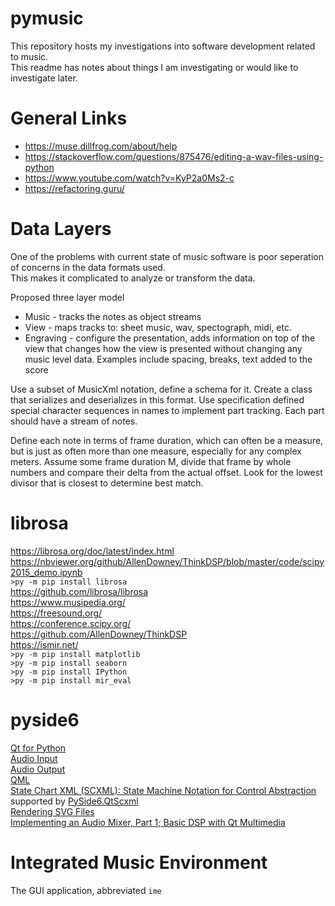# pymusic
This repository hosts my investigations into software development related to music.<br>
This readme has notes about things I am investigating or would like to investigate later.


# General Links
* https://muse.dillfrog.com/about/help
* https://stackoverflow.com/questions/875476/editing-a-wav-files-using-python
* https://www.youtube.com/watch?v=KyP2a0Ms2-c
* https://refactoring.guru/


# Data Layers
One of the problems with current state of music software is poor seperation of concerns in the data formats used.<br>
This makes it complicated to analyze or transform the data.<br>

Proposed three layer model
* Music - tracks the notes as object streams
* View - maps tracks to: sheet music, wav, spectograph, midi, etc.
* Engraving - configure the presentation, adds information on top of the view that changes how the view is presented without changing any music level data. Examples include spacing, breaks, text added to the score

Use a subset of MusicXml notation, define a schema for it.
Create a class that serializes and deserializes in this format.
Use specification defined special character sequences in names to implement part tracking.
Each part should have a stream of notes.

Define each note in terms of frame duration, which can often be a measure, but is just as often more than one measure, especially for any complex meters.
Assume some frame duration M, divide that frame by whole numbers and compare their delta from the actual offset.
Look for the lowest divisor that is closest to determine best match.


# librosa
https://librosa.org/doc/latest/index.html<br>
https://nbviewer.org/github/AllenDowney/ThinkDSP/blob/master/code/scipy2015_demo.ipynb<br>
`>py -m pip install librosa`<br>
https://github.com/librosa/librosa<br>
https://www.musipedia.org/<br>
https://freesound.org/<br>
https://conference.scipy.org/<br>
https://github.com/AllenDowney/ThinkDSP<br>
https://ismir.net/<br>
`>py -m pip install matplotlib`<br>
`>py -m pip install seaborn`<br>
`>py -m pip install IPython`<br>
`>py -m pip install mir_eval`<br>


# pyside6
[Qt for Python](https://doc.qt.io/qtforpython-6/index.html)<br>
[Audio Input](https://doc.qt.io/qt-6/qml-qtmultimedia-audioinput.html)<br>
[Audio Output](https://doc.qt.io/qt-6/qml-qtmultimedia-audiooutput.html)<br>
[QML](https://doc.qt.io/qtforpython-6/PySide6/QtQml/index.html#module-PySide6.QtQml)<br>
[State Chart XML (SCXML): State Machine Notation for Control Abstraction](https://www.w3.org/TR/scxml/) supported by [PySide6.QtScxml](https://doc.qt.io/qtforpython-6/PySide6/QtScxml/index.html#module-PySide6.QtScxml)<br>
[Rendering SVG Files](https://doc.qt.io/qtforpython-6/overviews/svgrendering.html#rendering-svg-files)<br>
[Implementing an Audio Mixer, Part 1; Basic DSP with Qt Multimedia](https://www.kdab.com/implementing-an-audio-mixer-part-1/)


# Integrated Music Environment
The GUI application, abbreviated `ime`
